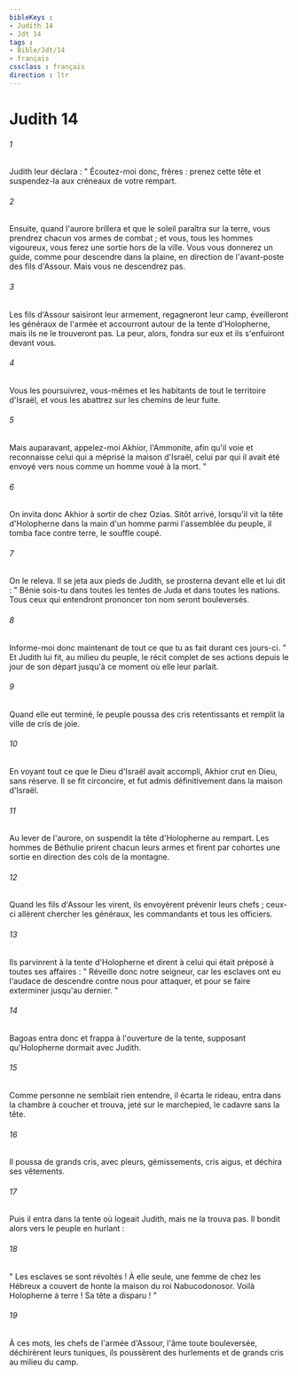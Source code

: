 ```yaml
---
bibleKeys : 
- Judith 14
- Jdt 14
tags : 
- Bible/Jdt/14
- français
cssclass : français
direction : ltr
---
```


# Judith 14

###### 1
Judith leur déclara : " Écoutez-moi donc, frères : prenez cette tête et suspendez-la aux créneaux de votre rempart.
###### 2
Ensuite, quand l'aurore brillera et que le soleil paraîtra sur la terre, vous prendrez chacun vos armes de combat ; et vous, tous les hommes vigoureux, vous ferez une sortie hors de la ville. Vous vous donnerez un guide, comme pour descendre dans la plaine, en direction de l'avant-poste des fils d'Assour. Mais vous ne descendrez pas.
###### 3
Les fils d'Assour saisiront leur armement, regagneront leur camp, éveilleront les généraux de l'armée et accourront autour de la tente d'Holopherne, mais ils ne le trouveront pas. La peur, alors, fondra sur eux et ils s'enfuiront devant vous.
###### 4
Vous les poursuivrez, vous-mêmes et les habitants de tout le territoire d'Israël, et vous les abattrez sur les chemins de leur fuite.
###### 5
Mais auparavant, appelez-moi Akhior, l'Ammonite, afin qu'il voie et reconnaisse celui qui a méprisé la maison d'Israël, celui par qui il avait été envoyé vers nous comme un homme voué à la mort. "
###### 6
On invita donc Akhior à sortir de chez Ozias. Sitôt arrivé, lorsqu'il vit la tête d'Holopherne dans la main d'un homme parmi l'assemblée du peuple, il tomba face contre terre, le souffle coupé.
###### 7
On le releva. Il se jeta aux pieds de Judith, se prosterna devant elle et lui dit : " Bénie sois-tu dans toutes les tentes de Juda et dans toutes les nations. Tous ceux qui entendront prononcer ton nom seront bouleversés.
###### 8
Informe-moi donc maintenant de tout ce que tu as fait durant ces jours-ci. " Et Judith lui fit, au milieu du peuple, le récit complet de ses actions depuis le jour de son départ jusqu'à ce moment où elle leur parlait.
###### 9
Quand elle eut terminé, le peuple poussa des cris retentissants et remplit la ville de cris de joie.
###### 10
En voyant tout ce que le Dieu d'Israël avait accompli, Akhior crut en Dieu, sans réserve. Il se fit circoncire, et fut admis définitivement dans la maison d'Israël.
###### 11
Au lever de l'aurore, on suspendit la tête d'Holopherne au rempart. Les hommes de Béthulie prirent chacun leurs armes et firent par cohortes une sortie en direction des cols de la montagne.
###### 12
Quand les fils d'Assour les virent, ils envoyèrent prévenir leurs chefs ; ceux-ci allèrent chercher les généraux, les commandants et tous les officiers.
###### 13
Ils parvinrent à la tente d'Holopherne et dirent à celui qui était préposé à toutes ses affaires : " Réveille donc notre seigneur, car les esclaves ont eu l'audace de descendre contre nous pour attaquer, et pour se faire exterminer jusqu'au dernier. "
###### 14
Bagoas entra donc et frappa à l'ouverture de la tente, supposant qu'Holopherne dormait avec Judith.
###### 15
Comme personne ne semblait rien entendre, il écarta le rideau, entra dans la chambre à coucher et trouva, jeté sur le marchepied, le cadavre sans la tête.
###### 16
Il poussa de grands cris, avec pleurs, gémissements, cris aigus, et déchira ses vêtements.
###### 17
Puis il entra dans la tente où logeait Judith, mais ne la trouva pas. Il bondit alors vers le peuple en hurlant :
###### 18
" Les esclaves se sont révoltés ! À elle seule, une femme de chez les Hébreux a couvert de honte la maison du roi Nabucodonosor. Voilà Holopherne à terre ! Sa tête a disparu ! "
###### 19
À ces mots, les chefs de l'armée d'Assour, l'âme toute bouleversée, déchirèrent leurs tuniques, ils poussèrent des hurlements et de grands cris au milieu du camp.
